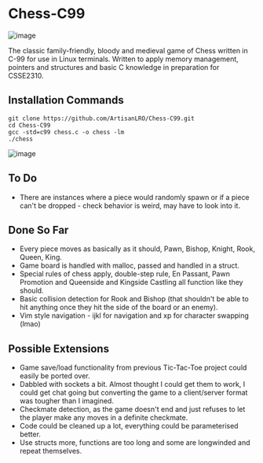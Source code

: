 # Chess-C99
![image](https://i.imgur.com/DT0L331.png)

The classic family-friendly, bloody and medieval game of Chess written in C-99 for use in Linux terminals. Written to apply memory management, pointers and structures and basic C knowledge in preparation for CSSE2310.

## Installation Commands
```
git clone https://github.com/ArtisanLRO/Chess-C99.git
cd Chess-C99
gcc -std=c99 chess.c -o chess -lm
./chess
```
![image](https://i.imgur.com/HltNU6k.png)
## To Do
- There are instances where a piece would randomly spawn or if a piece can't be dropped - check behavior is weird, may have to look into it.
## Done So Far
- Every piece moves as basically as it should, Pawn, Bishop, Knight, Rook, Queen, King.
- Game board is handled with malloc, passed and handled in a struct.
- Special rules of chess apply, double-step rule, En Passant, Pawn Promotion and Queenside and Kingside Castling all function like they should.
- Basic collision detection for Rook and Bishop (that shouldn't be able to hit anything once they hit the side of the board or an enemy).
- Vim style navigation - ijkl for navigation and xp for character swapping (lmao)
## Possible Extensions
- Game save/load functionality from previous Tic-Tac-Toe project could easily be ported over.
- Dabbled with sockets a bit. Almost thought I could get them to work, I could get chat going but converting the game to a client/server format was tougher than I imagined.
- Checkmate detection, as the game doesn't end and just refuses to let the player make any moves in a definite checkmate.
- Code could be cleaned up a lot, everything could be parameterised better.
- Use structs more, functions are too long and some are longwinded and repeat themselves.
